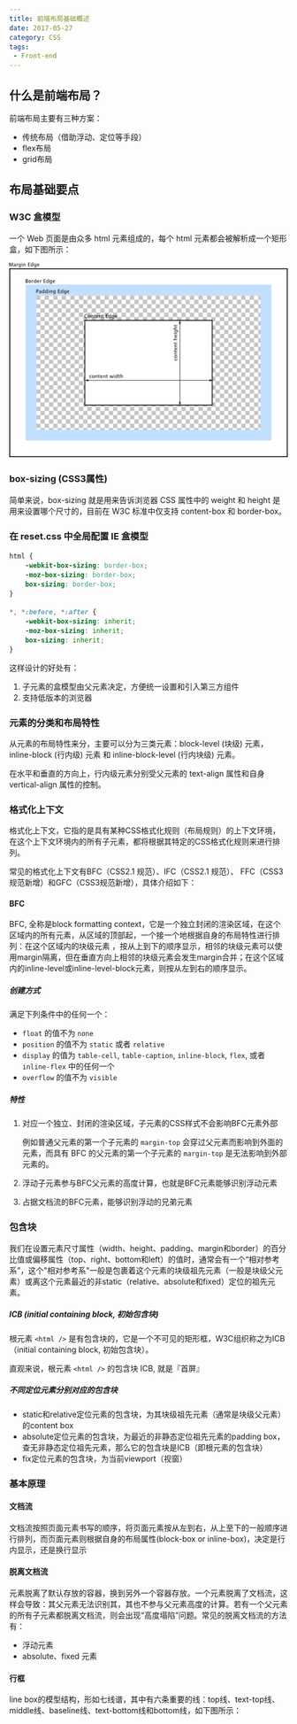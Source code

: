 ```yaml
---
title: 前端布局基础概述
date: 2017-05-27
category: CSS
tags:
 - Front-end
---
```


## 什么是前端布局？

前端布局主要有三种方案：

- 传统布局（借助浮动、定位等手段）
- flex布局
- grid布局

## 布局基础要点

### W3C 盒模型

一个 Web 页面是由众多 html 元素组成的，每个 html 元素都会被解析成一个矩形盒，如下图所示：

![img](2018-04-04-014137-20181121172030137.png)

### box-sizing (CSS3属性)

简单来说，box-sizing 就是用来告诉浏览器 CSS 属性中的 weight 和 height 是用来设置哪个尺寸的，目前在 W3C 标准中仅支持 content-box 和 border-box。

### 在 reset.css 中全局配置 IE 盒模型

```css
html {
    -webkit-box-sizing: border-box;
    -moz-box-sizing: border-box;
    box-sizing: border-box;
}

*, *:before, *:after {
    -webkit-box-sizing: inherit;
    -moz-box-sizing: inherit;
    box-sizing: inherit;
}
```

这样设计的好处有：

1. 子元素的盒模型由父元素决定，方便统一设置和引入第三方组件
2. 支持低版本的浏览器

### 元素的分类和布局特性

从元素的布局特性来分，主要可以分为三类元素：block-level (块级) 元素，inline-block (行内级) 元素 和 inline-block-level (行内块级) 元素。

在水平和垂直的方向上，行内级元素分别受父元素的 text-align 属性和自身 vertical-align 属性的控制。

### 格式化上下文

格式化上下文，它指的是具有某种CSS格式化规则（布局规则）的上下文环境，在这个上下文环境内的所有子元素，都将根据其特定的CSS格式化规则来进行排列。

常见的格式化上下文有BFC（CSS2.1 规范）、IFC（CSS2.1 规范）、 FFC（CSS3规范新增）和GFC（CSS3规范新增），具体介绍如下：

#### BFC

BFC, 全称是block formatting context，它是一个独立封闭的渲染区域，在这个区域内的所有元素，从区域的顶部起，一个接一个地根据自身的布局特性进行排列：在这个区域内的块级元素 ，按从上到下的顺序显示，相邻的块级元素可以使用margin隔离，但在垂直方向上相邻的块级元素会发生margin合并；在这个区域内的inline-level或inline-level-block元素，则按从左到右的顺序显示。

##### 创建方式

满足下列条件中的任何一个：

- `float` 的值不为 `none`
- `position` 的值不为 `static` 或者 `relative`
- `display` 的值为 `table-cell`, `table-caption`, `inline-block`, `flex`, 或者 `inline-flex` 中的任何一个
- `overflow` 的值不为 `visible`

##### 特性

1. 对应一个独立、封闭的渲染区域，子元素的CSS样式不会影响BFC元素外部

   例如普通父元素的第一个子元素的 `margin-top` 会穿过父元素而影响到外面的元素，而具有 BFC 的父元素的第一个子元素的 `margin-top` 是无法影响到外部元素的。

2. 浮动子元素参与BFC父元素的高度计算，也就是BFC元素能够识别浮动元素

3. 占据文档流的BFC元素，能够识别浮动的兄弟元素

### 包含块

我们在设置元素尺寸属性（width、height、padding、margin和border）的百分比值或偏移属性（top、right、bottom和left）的值时，通常会有一个“相对参考系”，这个"相对参考系"一般是包裹着这个元素的块级祖先元素（一般是块级父元素）或离这个元素最近的非static（relative、absolute和fixed）定位的祖先元素。

##### ICB (initial containing block, 初始包含块)

根元素 `<html />` 是有包含块的，它是一个不可见的矩形框，W3C组织称之为ICB（initial containing block, 初始包含块）。

直观来说，根元素 `<html />` 的包含块 ICB, 就是『首屏』

##### 不同定位元素分别对应的包含块

- static和relative定位元素的包含块，为其块级祖先元素（通常是块级父元素）的content box
- absolute定位元素的包含块，为最近的非静态定位祖先元素的padding box，查无非静态定位祖先元素，那么它的包含块是ICB（即根元素<html />的包含块）
- fix定位元素的包含块，为当前viewport（视窗）

### 基本原理

#### 文档流

文档流按照页面元素书写的顺序，将页面元素按从左到右，从上至下的一般顺序进行排列，而页面元素则根据自身的布局属性(block-box or inline-box)，决定是行内显示，还是换行显示

#### 脱离文档流

元素脱离了默认存放的容器，换到另外一个容器存放。一个元素脱离了文档流，这样会导致：其父元素无法识别其，其也不参与父元素高度的计算。若有一个父元素的所有子元素都脱离文档流，则会出现“高度塌陷”问题。常见的脱离文档流的方法有：

- 浮动元素
- absolute、fixed 元素

#### 行框

line box的模型结构，形如七线谱，其中有六条重要的线：top线、text-top线、middle线、baseline线、text-bottom线和bottom线，如下图所示：


